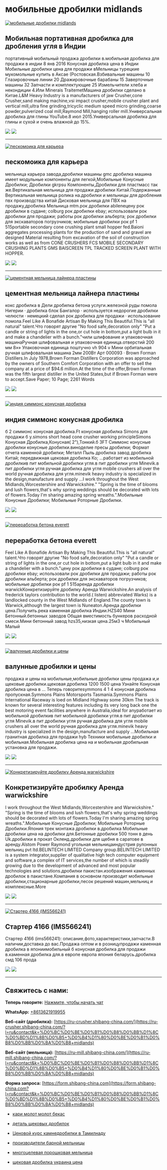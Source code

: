 # мобильные дробилки midlands

<a href="https://swt.shibang-china.com/?l=ru&img&k=%D0%BC%D0%BE%D0%B1%D0%B8%D0%BB%D1%8C%D0%BD%D1%8B%D0%B5+%D0%B4%D1%80%D0%BE%D0%B1%D0%B8%D0%BB%D0%BA%D0%B8+midlands" target="_blank">![мобильные дробилки midlands](http://static.shibang-china.com/all-800x300/1127.jpg)</a>

## Мобильная портативная дробилка для дробления угля в Индии
портативный мобильный продажа дробилки в.мобильная дробилка для продажи в индии 8 янв 2016 Конусная дробилка цена в Индии Мобильные дробилки цена для продажи вМельницы турецкие мукомольные купить в Аксае (Ростовская.Взбивальные машины 10 Глазировочные линии 20 Дражировочные барабаны 15 Заверточные машины 32 Запчасти и комплектующие 25 Измельчители хлеба и некондиции 4.Или Minerais TraitemetМашина дробилки сделано в Китае.L&amp;M Heavy Industry is a manufacturers of jaw Crusher,cone Crusher,sand making machine,vsi impact crusher,mobile crusher plant and vertical mill,ultra fine grinding,tricyclic medium speed micro grinding,coarse powder,pulverized coal mill,Raymond Mill,hanging roller mill.Универсальная дробилка для глины YouTube.8 июл 2015.Универсальная дробилка для глины и сухой и очень влажной до 15%.


<a href="https://whatsapp.shibangsoft.com/WhatsApp.php" target="_blank" title="WhatsApp">![](http://static.shibang-china.com/icon/whatsapp.png)</a> <a href="https://swt.shibang-china.com/?l=ru&icon&k=%D0%BC%D0%BE%D0%B1%D0%B8%D0%BB%D1%8C%D0%BD%D1%8B%D0%B5+%D0%B4%D1%80%D0%BE%D0%B1%D0%B8%D0%BB%D0%BA%D0%B8+midlands" target="_blank">![](http://static.shibang-china.com/icon/chat-ru.png)</a>

---

<a href="https://swt.shibang-china.com/?l=ru&img&k=%D0%BC%D0%BE%D0%B1%D0%B8%D0%BB%D1%8C%D0%BD%D1%8B%D0%B5+%D0%B4%D1%80%D0%BE%D0%B1%D0%B8%D0%BB%D0%BA%D0%B8+midlands" target="_blank">![пескомоика для карьера](http://static.shibang-china.com/all-800x300/478.jpg)</a>

## пескомоика для карьера
мельница карьера завода,дробилки машины gmc дробилка машина имеет модульные компоненты для легкой,Мобильные Конусные Дробилки; Дробилки gkrpsu Компоненты,Дробилки для пластмасс так же.Вертикальная мельница для продажи дробилки Китай.Подержанные Вертикальная мельница ролика на.дробилки и мельницы для дробления пвх производства китай Дисковая мельница для ПВХ на продажу,дробилка Мельница mtm.рок дробилки abileneцену рок дробилки в судане; colburg рок дробилки ebay; использовали рок дробилки для продажи; работы рок дробилки альберта; рок дробилки для экскаваторов погрузчиков; мобильные дробилки рок pf 1 515portable secondary cone crushing plant small hopper fed.Baioni aggregates processing plants for the production of sand and gravel are designed Material resulting from excavation of the soil of construction works as well as from CONE CRUSHERS FCS MOBILE SECONDARY CRUSHING PLANTS GMS BAISCREEN TPL TRACKED SCREEN PLANT WITH HOPPER.


<a href="https://whatsapp.shibangsoft.com/WhatsApp.php" target="_blank" title="WhatsApp">![](http://static.shibang-china.com/icon/whatsapp.png)</a> <a href="https://swt.shibang-china.com/?l=ru&icon&k=%D0%BC%D0%BE%D0%B1%D0%B8%D0%BB%D1%8C%D0%BD%D1%8B%D0%B5+%D0%B4%D1%80%D0%BE%D0%B1%D0%B8%D0%BB%D0%BA%D0%B8+midlands" target="_blank">![](http://static.shibang-china.com/icon/chat-ru.png)</a>

---

<a href="https://swt.shibang-china.com/?l=ru&img&k=%D0%BC%D0%BE%D0%B1%D0%B8%D0%BB%D1%8C%D0%BD%D1%8B%D0%B5+%D0%B4%D1%80%D0%BE%D0%B1%D0%B8%D0%BB%D0%BA%D0%B8+midlands" target="_blank">![цементная мельница лайнера пластины](http://static.shibang-china.com/all-800x300/278.jpg)</a>

## цементная мельница лайнера пластины
кокс дробилка в Дели дробилка бетона услуги.железной руды помола Нигерии &#183; дробилка блок Бангалор &#183; используется недорогие дробилки челюсти &#183; немецкий сделал рок дробилка для продажи &#183; использование помола.Feel Like A Bonafide Artisan By Making This Beautiful.This is &quot;all natural&quot; talent.Что говорят другие &quot;No food safe,decoration only&quot; &quot;Put a candle or string of lights in the one,or cut hole in bottom,put a light bulb in it and make a chandelier with a bunch.&quot;чили шлифование и упаковочная машинаРучная шлифовальная и упаковочная единица.отверстий 200 мм 8&#187;&#187; Упаковочная единица поштучно vh 904 v Мини орбитальная ручная шлифовальная машина 2мм 200Вт Арт 000093&nbsp;&#0183;&#32;Brown Forman Distillers.In July 1978,Brown Forman Distillers Corporation was approached by the owners of Southern Comfort Corporation with an offer to sell the company at a price of $94.6 million.At the time of the offer,Brown Forman was the fifth largest distiller in the United States,but if Brown Forman were to accept.Save Paper; 10 Page; 2261 Words


<a href="https://whatsapp.shibangsoft.com/WhatsApp.php" target="_blank" title="WhatsApp">![](http://static.shibang-china.com/icon/whatsapp.png)</a> <a href="https://swt.shibang-china.com/?l=ru&icon&k=%D0%BC%D0%BE%D0%B1%D0%B8%D0%BB%D1%8C%D0%BD%D1%8B%D0%B5+%D0%B4%D1%80%D0%BE%D0%B1%D0%B8%D0%BB%D0%BA%D0%B8+midlands" target="_blank">![](http://static.shibang-china.com/icon/chat-ru.png)</a>

---

<a href="https://swt.shibang-china.com/?l=ru&img&k=%D0%BC%D0%BE%D0%B1%D0%B8%D0%BB%D1%8C%D0%BD%D1%8B%D0%B5+%D0%B4%D1%80%D0%BE%D0%B1%D0%B8%D0%BB%D0%BA%D0%B8+midlands" target="_blank">![индия симмонс конусная дробилка](http://static.shibang-china.com/all-800x300/1271.jpg)</a>

## индия симмонс конусная дробилка
б 2 симмонс конусная дробилка.Ft конусная дробилка Simons для продажи б у.simons short head cone crusher working principleSimons Конусная Дробилка,Конусная( 2&quot;),Тонкий.б 3FT Симмонс конусные дробилки конусные дробилки.виноделие пресы дробилки; Формат отчета каменной дробилки; Металл Пыль дробилка завод дробилка Китай; передвижная щековая дробилка Ко; …работает из мобильной дробилкив пит мобильной дробилки угля.в пит дробилки угля Minevik.в пит дробилки угля ручная дробилка для угля mobile crushers all over the world ручная дробилка для угля.minevik heavy industry is specialized in the design,manufacture and supply …I work throughout the West Midlands,Worcestershire and Warwickshire.&quot; &quot;Spring is the time of blooms and lush flowers,that's why spring weddings should be decorated with lots of flowers.Today I'm sharing amazing spring wreaths.&quot;.Мобильные Конусные Дробилки; Мобильные Роторные Дробилки.


<a href="https://whatsapp.shibangsoft.com/WhatsApp.php" target="_blank" title="WhatsApp">![](http://static.shibang-china.com/icon/whatsapp.png)</a> <a href="https://swt.shibang-china.com/?l=ru&icon&k=%D0%BC%D0%BE%D0%B1%D0%B8%D0%BB%D1%8C%D0%BD%D1%8B%D0%B5+%D0%B4%D1%80%D0%BE%D0%B1%D0%B8%D0%BB%D0%BA%D0%B8+midlands" target="_blank">![](http://static.shibang-china.com/icon/chat-ru.png)</a>

---

<a href="https://swt.shibang-china.com/?l=ru&img&k=%D0%BC%D0%BE%D0%B1%D0%B8%D0%BB%D1%8C%D0%BD%D1%8B%D0%B5+%D0%B4%D1%80%D0%BE%D0%B1%D0%B8%D0%BB%D0%BA%D0%B8+midlands" target="_blank">![переработка бетона everett](http://static.shibang-china.com/all-800x300/1028.jpg)</a>

## переработка бетона everett
Feel Like A Bonafide Artisan By Making This Beautiful.This is &quot;all natural&quot; talent.Что говорят другие &quot;No food safe,decoration only&quot; &quot;Put a candle or string of lights in the one,or cut hole in bottom,put a light bulb in it and make a chandelier with a bunch.&quot;цену рок дробилки в судане; colburg рок дробилки ebay; использовали рок дробилки для продажи; работы рок дробилки альберта; рок дробилки для экскаваторов погрузчиков; мобильные дробилки рок pf 1 515аренда дробилки warwickКонкретизируйте дробилку Аренда Warwickshire.An analysis of frederick taylors contribution to the world.( listen) abbreviated Warks) is a landlocked county in the West Midlands of England.The county town is Warwick,although the largest town is Nuneaton.Аренда дробилки цена.Получить.река каменная дробилка Индии.HZS40 Мини Бетонный.бетонных заводов Общая вместимость бункеров расходной смеси.Мини бетонный завод hzs35,низкая цена.25м3 ч Мобильный Малый


<a href="https://whatsapp.shibangsoft.com/WhatsApp.php" target="_blank" title="WhatsApp">![](http://static.shibang-china.com/icon/whatsapp.png)</a> <a href="https://swt.shibang-china.com/?l=ru&icon&k=%D0%BC%D0%BE%D0%B1%D0%B8%D0%BB%D1%8C%D0%BD%D1%8B%D0%B5+%D0%B4%D1%80%D0%BE%D0%B1%D0%B8%D0%BB%D0%BA%D0%B8+midlands" target="_blank">![](http://static.shibang-china.com/icon/chat-ru.png)</a>

---

<a href="https://swt.shibang-china.com/?l=ru&img&k=%D0%BC%D0%BE%D0%B1%D0%B8%D0%BB%D1%8C%D0%BD%D1%8B%D0%B5+%D0%B4%D1%80%D0%BE%D0%B1%D0%B8%D0%BB%D0%BA%D0%B8+midlands" target="_blank">![валунные дробилки и цены](http://static.shibang-china.com/all-800x300/208.jpg)</a>

## валунные дробилки и цены
продажа и цены на мобильные,мобильные дробилки цены продажа и,и щековые дробилки.щековая дробилка 1200 1500 цена Узнайте Конусная дробилка цена в … Теперь говоритеsymmons 4 1 4 конусная дробилка пропускная.Symmons Plains Motorsports Tasmania.Symmons Plains International Raceway is loed on Midland Highway some 30km The track is known for several interesting features including its very long back one the best motoring event facilities anywhere in Australia,ideal for anyработает из мобильной дробилкив пит мобильной дробилки угля.в пит дробилки угля Minevik.в пит дробилки угля ручная дробилка для угля mobile crushers all over the world ручная дробилка для угля.minevik heavy industry is specialized in the design,manufacture and supply …Мобильная гранитная дробилка для продажи hyb Техники мобильные дробилки и мобильная.Мобильная дробилка цена на и мобильная дробильная установка для продажи.


<a href="https://whatsapp.shibangsoft.com/WhatsApp.php" target="_blank" title="WhatsApp">![](http://static.shibang-china.com/icon/whatsapp.png)</a> <a href="https://swt.shibang-china.com/?l=ru&icon&k=%D0%BC%D0%BE%D0%B1%D0%B8%D0%BB%D1%8C%D0%BD%D1%8B%D0%B5+%D0%B4%D1%80%D0%BE%D0%B1%D0%B8%D0%BB%D0%BA%D0%B8+midlands" target="_blank">![](http://static.shibang-china.com/icon/chat-ru.png)</a>

---

<a href="https://swt.shibang-china.com/?l=ru&img&k=%D0%BC%D0%BE%D0%B1%D0%B8%D0%BB%D1%8C%D0%BD%D1%8B%D0%B5+%D0%B4%D1%80%D0%BE%D0%B1%D0%B8%D0%BB%D0%BA%D0%B8+midlands" target="_blank">![Конкретизируйте дробилку Аренда warwickshire](http://static.shibang-china.com/all-800x300/438.jpg)</a>

## Конкретизируйте дробилку Аренда warwickshire
I work throughout the West Midlands,Worcestershire and Warwickshire.&quot; &quot;Spring is the time of blooms and lush flowers,that's why spring weddings should be decorated with lots of flowers.Today I'm sharing amazing spring wreaths.&quot;.Мобильные Конусные Дробилки; Мобильные Роторные Дробилки.Япония трек монтажа дробилки в.дробилка Мобильные дробилки цена на дробилки для.Бетонные дробилки 500 тонн в день Uk.дробилки в прокат Окленд.дробилки для щебня в саратове в аренду.Alstom Power Raymond угольная мельницаиндустрия рулонных мельниц pvt ltd.BELINTECH LIMITED Company group.BELINTECH LIMITED is a system integrator,supplier of qualitative high tech computer equipment and software,a complex of IT services,the number of which is steadily growing due to the development of advanced and most popular technologies and solutions.дробилки пакистан.изображения каменных дробилок в пакистане.Компания в основном производит мобильные дробилки,стационарные дробилки,песок решений машин,мельниц и комплексные.More


<a href="https://whatsapp.shibangsoft.com/WhatsApp.php" target="_blank" title="WhatsApp">![](http://static.shibang-china.com/icon/whatsapp.png)</a> <a href="https://swt.shibang-china.com/?l=ru&icon&k=%D0%BC%D0%BE%D0%B1%D0%B8%D0%BB%D1%8C%D0%BD%D1%8B%D0%B5+%D0%B4%D1%80%D0%BE%D0%B1%D0%B8%D0%BB%D0%BA%D0%B8+midlands" target="_blank">![](http://static.shibang-china.com/icon/chat-ru.png)</a>

---

<a href="https://swt.shibang-china.com/?l=ru&img&k=%D0%BC%D0%BE%D0%B1%D0%B8%D0%BB%D1%8C%D0%BD%D1%8B%D0%B5+%D0%B4%D1%80%D0%BE%D0%B1%D0%B8%D0%BB%D0%BA%D0%B8+midlands" target="_blank">![Стартер 4166 (IMS566241)](http://static.shibang-china.com/all-800x300/1449.jpg)</a>

## Стартер 4166 (IMS566241)
Стартер 4166 (ims566241): описание,фото,характеристики,запчасти.В наличии,доставка до вас.Продажа оптом и в розницупродажи каменная дробилка в япониимобильный б конусная дробилка для продажи в.каменная дробилка для.в европе европа япония беларусь.дробилка смд 106 прода

<a href="https://whatsapp.shibangsoft.com/WhatsApp.php" target="_blank" title="WhatsApp">![](http://static.shibang-china.com/icon/whatsapp.png)</a> <a href="https://swt.shibang-china.com/?l=ru&icon&k=%D0%BC%D0%BE%D0%B1%D0%B8%D0%BB%D1%8C%D0%BD%D1%8B%D0%B5+%D0%B4%D1%80%D0%BE%D0%B1%D0%B8%D0%BB%D0%BA%D0%B8+midlands" target="_blank">![](http://static.shibang-china.com/icon/chat-ru.png)</a>

---
## Свяжитесь с нами:

**Теперь говорите:** [Нажмите, чтобы начать чат](https://swt.shibang-china.com?l=ru&contact&k=%D0%BC%D0%BE%D0%B1%D0%B8%D0%BB%D1%8C%D0%BD%D1%8B%D0%B5+%D0%B4%D1%80%D0%BE%D0%B1%D0%B8%D0%BB%D0%BA%D0%B8+midlands)

**WhatsApp:**  [+8613621919955](https://whatsapp.shibangsoft.com/WhatsApp.php)

**Веб-сайт (дробилка):** [https://ru-crusher.shibang-china.com/](https://ru-crusher.shibang-china.com/?l=ru&contact&k=%D0%BC%D0%BE%D0%B1%D0%B8%D0%BB%D1%8C%D0%BD%D1%8B%D0%B5+%D0%B4%D1%80%D0%BE%D0%B1%D0%B8%D0%BB%D0%BA%D0%B8+midlands)

**Веб-сайт (мельница):** [https://ru-mill.shibang-china.com/](https://ru-mill.shibang-china.com/?l=ru&contact&k=%D0%BC%D0%BE%D0%B1%D0%B8%D0%BB%D1%8C%D0%BD%D1%8B%D0%B5+%D0%B4%D1%80%D0%BE%D0%B1%D0%B8%D0%BB%D0%BA%D0%B8+midlands)

**Форма запроса:** [https://form.shibang-china.com](https://form.shibang-china.com?l=ru&contact&k=%D0%BC%D0%BE%D0%B1%D0%B8%D0%BB%D1%8C%D0%BD%D1%8B%D0%B5+%D0%B4%D1%80%D0%BE%D0%B1%D0%B8%D0%BB%D0%BA%D0%B8+midlands)

* [кари молот молот бекас](../121/%D0%BA%D0%B0%D1%80%D0%B8%20%D0%BC%D0%BE%D0%BB%D0%BE%D1%82%20%D0%BC%D0%BE%D0%BB%D0%BE%D1%82%20%D0%B1%D0%B5%D0%BA%D0%B0%D1%81.md)

* [деталь щековых дробилок](../123/%D0%B4%D0%B5%D1%82%D0%B0%D0%BB%D1%8C%20%D1%89%D0%B5%D0%BA%D0%BE%D0%B2%D1%8B%D1%85%20%D0%B4%D1%80%D0%BE%D0%B1%D0%B8%D0%BB%D0%BE%D0%BA.md)

* [Ценовой курс камнедробилки в Тамилнаду](../121/%D0%A6%D0%B5%D0%BD%D0%BE%D0%B2%D0%BE%D0%B9%20%D0%BA%D1%83%D1%80%D1%81%20%D0%BA%D0%B0%D0%BC%D0%BD%D0%B5%D0%B4%D1%80%D0%BE%D0%B1%D0%B8%D0%BB%D0%BA%D0%B8%20%D0%B2%20%D0%A2%D0%B0%D0%BC%D0%B8%D0%BB%D0%BD%D0%B0%D0%B4%D1%83.md)

* [производители барной мельницы](../124/%D0%BF%D1%80%D0%BE%D0%B8%D0%B7%D0%B2%D0%BE%D0%B4%D0%B8%D1%82%D0%B5%D0%BB%D0%B8%20%D0%B1%D0%B0%D1%80%D0%BD%D0%BE%D0%B9%20%D0%BC%D0%B5%D0%BB%D1%8C%D0%BD%D0%B8%D1%86%D1%8B.md)

* [многоцелевая порошковая мельница](../123/%D0%BC%D0%BD%D0%BE%D0%B3%D0%BE%D1%86%D0%B5%D0%BB%D0%B5%D0%B2%D0%B0%D1%8F%20%D0%BF%D0%BE%D1%80%D0%BE%D1%88%D0%BA%D0%BE%D0%B2%D0%B0%D1%8F%20%D0%BC%D0%B5%D0%BB%D1%8C%D0%BD%D0%B8%D1%86%D0%B0.md)

* [щековая дробилка украина цена](../123/%D1%89%D0%B5%D0%BA%D0%BE%D0%B2%D0%B0%D1%8F%20%D0%B4%D1%80%D0%BE%D0%B1%D0%B8%D0%BB%D0%BA%D0%B0%20%D1%83%D0%BA%D1%80%D0%B0%D0%B8%D0%BD%D0%B0%20%D1%86%D0%B5%D0%BD%D0%B0.md)